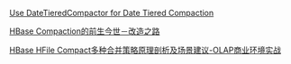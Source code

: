 
[Use DateTieredCompactor for Date Tiered Compaction](https://issues.apache.org/jira/browse/HBASE-15400)

[HBase Compaction的前生今世－改造之路](http://hbasefly.com/2016/07/25/hbase-compaction-2/)

[HBase HFile Compact多种合并策略原理剖析及场景建议-OLAP商业环境实战](https://blog.csdn.net/shenshouniu/article/details/84595211)
